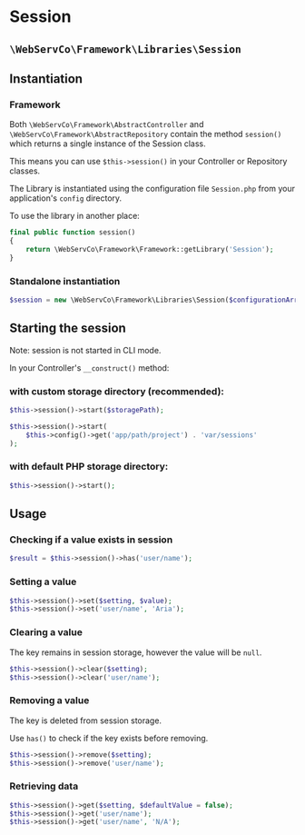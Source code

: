 # Session

## `\WebServCo\Framework\Libraries\Session`

## Instantiation

### Framework

Both `\WebServCo\Framework\AbstractController` and `\WebServCo\Framework\AbstractRepository` contain the method `session()` which returns a single instance of the Session class.

This means you can use `$this->session()` in your Controller or Repository classes.

The Library is instantiated using the configuration file `Session.php` from your application's `config` directory.

To use the library in another place:

```php
final public function session()
{
    return \WebServCo\Framework\Framework::getLibrary('Session');
}
```

### Standalone instantiation

```php
$session = new \WebServCo\Framework\Libraries\Session($configurationArray);
```

## Starting the session

Note: session is not started in CLI mode.

In your Controller's `__construct()` method:

### with custom storage directory (recommended):

```php
$this->session()->start($storagePath);

$this->session()->start(
    $this->config()->get('app/path/project') . 'var/sessions'
);
```

### with default PHP storage directory:

```php
$this->session()->start();
```

## Usage

### Checking if a value exists in session

```php
$result = $this->session()->has('user/name');
```

### Setting a value

```php
$this->session()->set($setting, $value);
$this->session()->set('user/name', 'Aria');
```
### Clearing a value

The key remains in session storage, however the value will be `null`.

```php
$this->session()->clear($setting);
$this->session()->clear('user/name');
```

### Removing a value

The key is deleted from session storage.

Use `has()` to check if the key exists before removing.

```php
$this->session()->remove($setting);
$this->session()->remove('user/name');
```

### Retrieving data

```php
$this->session()->get($setting, $defaultValue = false);
$this->session()->get('user/name');
$this->session()->get('user/name', 'N/A');
```
